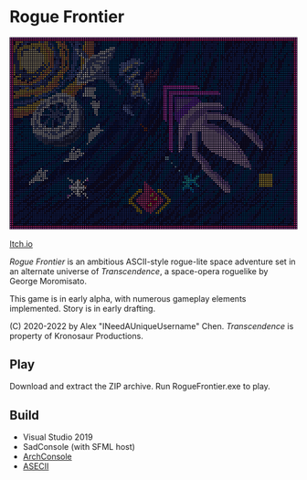 # Rogue Frontier
![Cover](RogueFrontier/RogueFrontierContent/sprites/PosterNoText.asc.png)

[Itch.io](https://ineedauniqueusername.itch.io/rogue-frontier)

_Rogue Frontier_ is an ambitious ASCII-style rogue-lite space adventure set in an alternate universe of *Transcendence*, a space-opera roguelike by George Moromisato.

This game is in early alpha, with numerous gameplay elements implemented. Story is in early drafting.

(C) 2020-2022 by Alex "INeedAUniqueUsername" Chen. _Transcendence_ is property of Kronosaur Productions.

## Play
Download and extract the ZIP archive. Run RogueFrontier.exe to play.

## Build
- Visual Studio 2019
- SadConsole (with SFML host)
- [ArchConsole](https://github.com/INeedAUniqueUsername/ArchConsole)
- [ASECII](https://github.com/INeedAUniqueUsername/ASECII)

